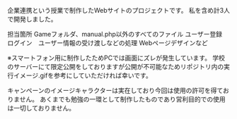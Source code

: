 企業連携という授業で制作したWebサイトのプロジェクトです。
私を含め計3人で開発しました。

担当箇所
Gameフォルダ、manual.php以外のすべてのファイル
ユーザー登録　ログイン　ユーザー情報の受け渡しなどの処理
Webページデザインなど

※スマートフォン用に制作したためPCでは画面にズレが発生しています。
学校のサーバーにて限定公開をしておりますが公開が不可能なためリポジトリ内の実行イメージ.gifを参考にしていただければ幸いです。

キャンペーンのイメージキャラクターは実在しており今回は使用の許可を得ておりません。
あくまでも勉強の一環として制作したものであり営利目的での使用は一切しておりません。

